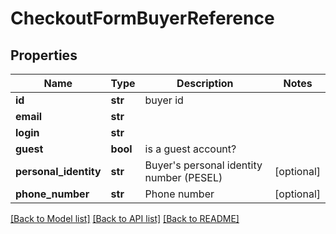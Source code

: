 # CheckoutFormBuyerReference

## Properties
Name | Type | Description | Notes
------------ | ------------- | ------------- | -------------
**id** | **str** | buyer id | 
**email** | **str** |  | 
**login** | **str** |  | 
**guest** | **bool** | is a guest account? | 
**personal_identity** | **str** | Buyer&#39;s personal identity number (PESEL) | [optional] 
**phone_number** | **str** | Phone number | [optional] 

[[Back to Model list]](../README.md#documentation-for-models) [[Back to API list]](../README.md#documentation-for-api-endpoints) [[Back to README]](../README.md)


